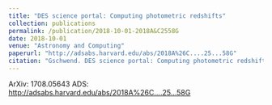```yaml
---
title: "DES science portal: Computing photometric redshifts"
collection: publications
permalink: /publication/2018-10-01-2018A&C2558G
date: 2018-10-01
venue: "Astronomy and Computing"
paperurl: "http://adsabs.harvard.edu/abs/2018A%26C....25...58G"
citation: "Gschwend. DES science portal: Computing photometric redshifts. Astronomy and Computing, 25:, Oct 2018"
---
```


ArXiv: 1708.05643
ADS: http://adsabs.harvard.edu/abs/2018A%26C....25...58G
